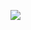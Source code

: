 [<img src="https://react-projects.netlify.app/static/876deb5c09e8616fca227268c36c4b86/84322/ScreenShot2020-10-03at2.30.24PM.webp">](https://demo-grocery-bud-project.netlify.app/)

